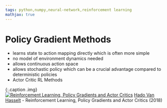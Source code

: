 ```yaml
---
tags: python,numpy,neural-network,reinforcement learning
mathjax: true
---
```

# Policy Gradient Methods

- learns state to action mapping directly which is often more simple
- no model of environment dynamics needed
- allows continuous action space
- allows stochastic policy which can be a crucial advantage compared to deterministic policies
- Actor Critic RL Methods

{:.caption .img}
[![Reinforcement Learning, Policy Gradients and Actor Critics](https://img.youtube.com/vi/bRfUxQs6xIM/0.jpg)](https://www.youtube.com/watch?v=bRfUxQs6xIM)
[Hado Van Hasselt](https://hadovanhasselt.com/) - Reinforcement Learning, Policy Gradients and Actor Critics (2018)
